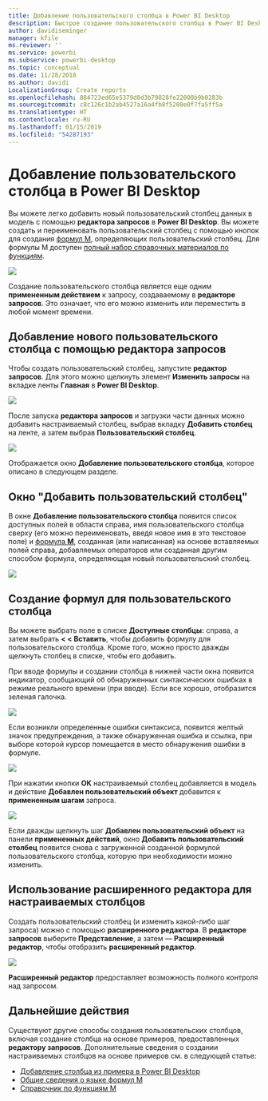 ```yaml
---
title: Добавление пользовательского столбца в Power BI Desktop
description: Быстрое создание пользовательского столбца в Power BI Desktop
author: davidiseminger
manager: kfile
ms.reviewer: ''
ms.service: powerbi
ms.subservice: powerbi-desktop
ms.topic: conceptual
ms.date: 11/28/2018
ms.author: davidi
LocalizationGroup: Create reports
ms.openlocfilehash: 884723ed65e5379d0d3b79828fe22000b9b0283b
ms.sourcegitcommit: c8c126c1b2ab4527a16a4fb8f5208e0f7fa5ff5a
ms.translationtype: HT
ms.contentlocale: ru-RU
ms.lasthandoff: 01/15/2019
ms.locfileid: "54287193"
---
```

# <a name="add-a-custom-column-in-power-bi-desktop"></a>Добавление пользовательского столбца в Power BI Desktop
Вы можете легко добавить новый пользовательский столбец данных в модель с помощью **редактора запросов** в **Power BI Desktop**. Вы можете создать и переименовать пользовательский столбец с помощью кнопок для создания [формул M](https://msdn.microsoft.com/library/mt270235.aspx), определяющих пользовательский столбец. Для формулы M доступен [полный набор справочных материалов по функциям](https://msdn.microsoft.com/library/mt779182.aspx). 

![](media/desktop-add-custom-column/add-custom-column_01.png)

Создание пользовательского столбца является еще одним **примененным действием** к запросу, создаваемому в **редакторе запросов**. Это означает, что его можно изменить или переместить в любой момент времени.

## <a name="use-query-editor-to-add-a-new-custom-column"></a>Добавление нового пользовательского столбца с помощью редактора запросов
Чтобы создать пользовательский столбец, запустите **редактор запросов**. Для этого можно щелкнуть элемент **Изменить запросы** на вкладке ленты **Главная** в **Power BI Desktop**.

![](media/desktop-add-custom-column/add-column-from-example_02.png)

После запуска **редактора запросов** и загрузки части данных можно добавить настраиваемый столбец, выбрав вкладку **Добавить столбец** на ленте, а затем выбрав **Пользовательский столбец**.

![](media/desktop-add-custom-column/add-custom-column_02.png)

Отображается окно **Добавление пользовательского столбца**, которое описано в следующем разделе.

## <a name="the-add-custom-column-window"></a>Окно "Добавить пользовательский столбец"
В окне **Добавление пользовательского столбца** появится список доступных полей в области справа, имя пользовательского столбца сверху (его можно переименовать, введя новое имя в это текстовое поле) и [формула **M**](https://msdn.microsoft.com/library/mt779182.aspx), созданная (или написанная) на основе вставляемых полей справа, добавляемых операторов или созданная другим способом формула, определяющая новый пользовательский столбец. 

![](media/desktop-add-custom-column/add-custom-column_03.png)

## <a name="create-formulas-for-your-custom-column"></a>Создание формул для пользовательского столбца
Вы можете выбрать поле в списке **Доступные столбцы:** справа, а затем выбрать **< < Вставить**, чтобы добавить формулу для пользовательского столбца. Кроме того, можно просто дважды щелкнуть столбец в списке, чтобы его добавить.

При вводе формулы и создании столбца в нижней части окна появится индикатор, сообщающий об обнаруженных синтаксических ошибках в режиме реального времени (при вводе). Если все хорошо, отобразится зеленая галочка.

![](media/desktop-add-custom-column/add-custom-column_04.png)

Если возникли определенные ошибки синтаксиса, появится желтый значок предупреждения, а также обнаруженная ошибка и ссылка, при выборе которой курсор помещается в место обнаружения ошибки в формуле.

![](media/desktop-add-custom-column/add-custom-column_05.png)

При нажатии кнопки **ОК** настраиваемый столбец добавляется в модель и действие **Добавлен пользовательский объект** добавится к **примененным шагам** запроса.

![](media/desktop-add-custom-column/add-custom-column_06.png)

Если дважды щелкнуть шаг **Добавлен пользовательский объект** на панели **примененных действий**, окно **Добавить пользовательский столбец** появится снова с загруженной созданной формулой пользовательского столбца, которую при необходимости можно изменить.

## <a name="using-the-advanced-editor-for-custom-columns"></a>Использование расширенного редактора для настраиваемых столбцов
Создать пользовательский столбец (и изменить какой-либо шаг запроса) можно с помощью **расширенного редактора**. В **редакторе запросов** выберите **Представление**, а затем — **Расширенный редактор**, чтобы отобразить **расширенный редактор**.

![](media/desktop-add-custom-column/add-custom-column_07.png)

**Расширенный редактор** предоставляет возможность полного контроля над запросом.

## <a name="next-steps"></a>Дальнейшие действия
Существуют другие способы создания пользовательских столбцов, включая создание столбца на основе примеров, предоставленных **редактору запросов**. Дополнительные сведения о создании настраиваемых столбцов на основе примеров см. в следующей статье:

* [Добавление столбца из примера в Power BI Desktop](desktop-add-column-from-example.md)
* [Общие сведения о языке формул M](https://msdn.microsoft.com/library/mt270235.aspx)
* [Справочник по функциям M](https://msdn.microsoft.com/library/mt779182.aspx)  

